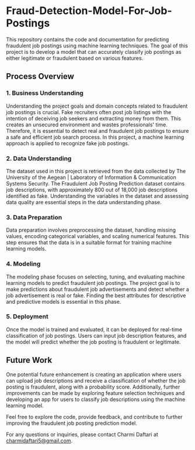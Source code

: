 # Fraud-Detection-Model-For-Job-Postings

This repository contains the code and documentation for predicting fraudulent job postings using machine learning techniques. The goal of this project is to develop a model that can accurately classify job postings as either legitimate or fraudulent based on various features.

## Process Overview

### 1. Business Understanding
Understanding the project goals and domain concepts related to fraudulent job postings is crucial. Fake recruiters often post job listings with the intention of deceiving job seekers and extracting money from them. This creates an unsecured environment and wastes professionals' time. Therefore, it is essential to detect real and fraudulent job postings to ensure a safe and efficient job search process. In this project, a machine learning approach is applied to recognize fake job postings.

### 2. Data Understanding
The dataset used in this project is retrieved from the data collected by The University of the Aegean | Laboratory of Information & Communication Systems Security. The Fraudulent Job Posting Prediction dataset contains job descriptions, with approximately 800 out of 18,000 job descriptions identified as fake. Understanding the variables in the dataset and assessing data quality are essential steps in the data understanding phase.

### 3. Data Preparation
Data preparation involves preprocessing the dataset, handling missing values, encoding categorical variables, and scaling numerical features. This step ensures that the data is in a suitable format for training machine learning models.

### 4. Modeling
The modeling phase focuses on selecting, tuning, and evaluating machine learning models to predict fraudulent job postings. The project goal is to make predictions about fraudulent job advertisements and detect whether a job advertisement is real or fake. Finding the best attributes for descriptive and predictive models is essential in this phase.

### 5. Deployment
Once the model is trained and evaluated, it can be deployed for real-time classification of job postings. Users can input job description features, and the model will predict whether the job posting is fraudulent or legitimate.

## Future Work

One potential future enhancement is creating an application where users can upload job descriptions and receive a classification of whether the job posting is fraudulent, along with a probability score. Additionally, further improvements can be made by exploring feature selection techniques and developing an app for users to classify job descriptions using the machine learning model.

Feel free to explore the code, provide feedback, and contribute to further improving the fraudulent job posting prediction model.

For any questions or inquiries, please contact Charmi Daftari at charmidaftari5@gmail.com.
